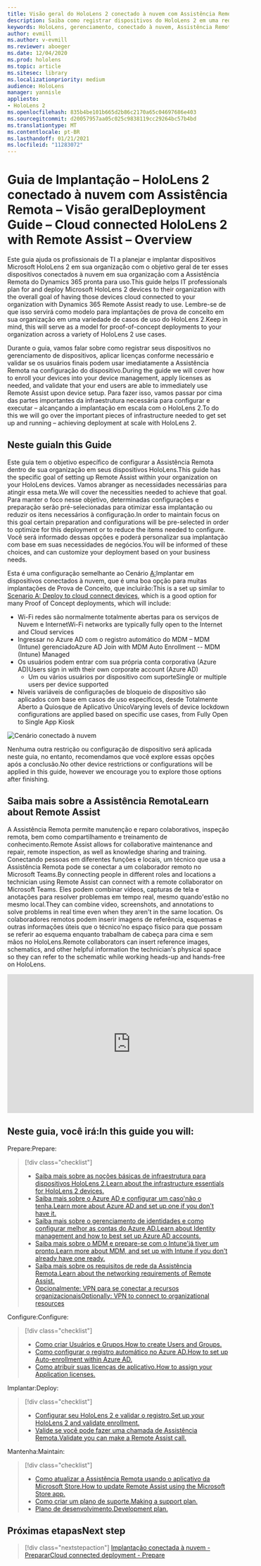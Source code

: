 ```yaml
---
title: Visão geral do HoloLens 2 conectado à nuvem com Assistência Remota
description: Saiba como registrar dispositivos do HoloLens 2 em uma rede conectada à nuvem usando a Assistência Remota do Dynamics 365.
keywords: HoloLens, gerenciamento, conectado à nuvem, Assistência Remota, AAD, Azure AD, MDM, Gerenciamento de Dispositivo Móvel
author: evmill
ms.author: v-evmill
ms.reviewer: aboeger
ms.date: 12/04/2020
ms.prod: hololens
ms.topic: article
ms.sitesec: library
ms.localizationpriority: medium
audience: HoloLens
manager: yannisle
appliesto:
- HoloLens 2
ms.openlocfilehash: 835b4be101b665d2b86c2170a65c04697686e403
ms.sourcegitcommit: d20057957aa05c025c9838119cc29264bc57b4bd
ms.translationtype: MT
ms.contentlocale: pt-BR
ms.lasthandoff: 01/21/2021
ms.locfileid: "11283072"
---
```

# <span data-ttu-id="21f50-104">Guia de Implantação – HoloLens 2 conectado à nuvem com Assistência Remota – Visão geral</span><span class="sxs-lookup"><span data-stu-id="21f50-104">Deployment Guide – Cloud connected HoloLens 2 with Remote Assist – Overview</span></span>

<span data-ttu-id="21f50-105">Este guia ajuda os profissionais de TI a planejar e implantar dispositivos Microsoft HoloLens 2 em sua organização com o objetivo geral de ter esses dispositivos conectados à nuvem em sua organização com a Assistência Remota do Dynamics 365 pronta para uso.</span><span class="sxs-lookup"><span data-stu-id="21f50-105">This guide helps IT professionals plan for and deploy Microsoft HoloLens 2 devices to their organization with the overall goal of having those devices cloud connected to your organization with Dynamics 365 Remote Assist ready to use.</span></span> <span data-ttu-id="21f50-106">Lembre-se de que isso servirá como modelo para implantações de prova de conceito em sua organização em uma variedade de casos de uso do HoloLens 2.</span><span class="sxs-lookup"><span data-stu-id="21f50-106">Keep in mind, this will serve as a model for proof-of-concept deployments to your organization across a variety of HoloLens 2 use cases.</span></span>

<span data-ttu-id="21f50-107">Durante o guia, vamos falar sobre como registrar seus dispositivos no gerenciamento de dispositivos, aplicar licenças conforme necessário e validar se os usuários finais podem usar imediatamente a Assistência Remota na configuração do dispositivo.</span><span class="sxs-lookup"><span data-stu-id="21f50-107">During the guide we will cover how to enroll your devices into your device management, apply licenses as needed, and validate that your end users are able to immediately use Remote Assist upon device setup.</span></span> <span data-ttu-id="21f50-108">Para fazer isso, vamos passar por cima das partes importantes da infraestrutura necessária para configurar e executar – alcançando a implantação em escala com o HoloLens 2.</span><span class="sxs-lookup"><span data-stu-id="21f50-108">To do this we will go over the important pieces of infrastructure needed to get set up and running – achieving deployment at scale with HoloLens 2.</span></span>

## <span data-ttu-id="21f50-109">Neste guia</span><span class="sxs-lookup"><span data-stu-id="21f50-109">In this Guide</span></span>

<span data-ttu-id="21f50-110">Este guia tem o objetivo específico de configurar a Assistência Remota dentro de sua organização em seus dispositivos HoloLens.</span><span class="sxs-lookup"><span data-stu-id="21f50-110">This guide has the specific goal of setting up Remote Assist within your organization on your HoloLens devices.</span></span> <span data-ttu-id="21f50-111">Vamos abranger as necessidades necessárias para atingir essa meta.</span><span class="sxs-lookup"><span data-stu-id="21f50-111">We will cover the necessities needed to achieve that goal.</span></span> <span data-ttu-id="21f50-112">Para manter o foco nesse objetivo, determinadas configurações e preparação serão pré-selecionadas para otimizar essa implantação ou reduzir os itens necessários à configuração.</span><span class="sxs-lookup"><span data-stu-id="21f50-112">In order to maintain focus on this goal certain preparation and configurations will be pre-selected in order to optimize for this deployment or to reduce the items needed to configure.</span></span> <span data-ttu-id="21f50-113">Você será informado dessas opções e poderá personalizar sua implantação com base em suas necessidades de negócios.</span><span class="sxs-lookup"><span data-stu-id="21f50-113">You will be informed of these choices, and can customize your deployment based on your business needs.</span></span>

<span data-ttu-id="21f50-114">Esta é uma configuração semelhante ao Cenário [A:](https://docs.microsoft.com/hololens/common-scenarios#scenario-a)Implantar em dispositivos conectados à nuvem, que é uma boa opção para muitas implantações de Prova de Conceito, que incluirão:</span><span class="sxs-lookup"><span data-stu-id="21f50-114">This is a set up similar to [Scenario A: Deploy to cloud connect devices](https://docs.microsoft.com/hololens/common-scenarios#scenario-a), which is a good option for many Proof of Concept deployments, which will include:</span></span>

- <span data-ttu-id="21f50-115">Wi-Fi redes são normalmente totalmente abertas para os serviços de Nuvem e Internet</span><span class="sxs-lookup"><span data-stu-id="21f50-115">Wi-Fi networks are typically fully open to the Internet and Cloud services</span></span>
- <span data-ttu-id="21f50-116">Ingressar no Azure AD com o registro automático do MDM – MDM (Intune) gerenciado</span><span class="sxs-lookup"><span data-stu-id="21f50-116">Azure AD Join with MDM Auto Enrollment -- MDM (Intune) Managed</span></span>
- <span data-ttu-id="21f50-117">Os usuários podem entrar com sua própria conta corporativa (Azure AD)</span><span class="sxs-lookup"><span data-stu-id="21f50-117">Users sign in with their own corporate account (Azure AD)</span></span>
  - <span data-ttu-id="21f50-118">Um ou vários usuários por dispositivo com suporte</span><span class="sxs-lookup"><span data-stu-id="21f50-118">Single or multiple users per device supported</span></span>
- <span data-ttu-id="21f50-119">Níveis variáveis de configurações de bloqueio de dispositivo são aplicados com base em casos de uso específicos, desde Totalmente Aberto a Quiosque de Aplicativo Único</span><span class="sxs-lookup"><span data-stu-id="21f50-119">Varying levels of device lockdown configurations are applied based on specific use cases, from Fully Open to Single App Kiosk</span></span>

![Cenário conectado à nuvem](./images/cloud-connected-guide-diagram.png)

<span data-ttu-id="21f50-121">Nenhuma outra restrição ou configuração de dispositivo será aplicada neste guia, no entanto, recomendamos que você explore essas opções após a conclusão.</span><span class="sxs-lookup"><span data-stu-id="21f50-121">No other device restrictions or configurations will be applied in this guide, however we encourage you to explore those options after finishing.</span></span>

## <span data-ttu-id="21f50-122">Saiba mais sobre a Assistência Remota</span><span class="sxs-lookup"><span data-stu-id="21f50-122">Learn about Remote Assist</span></span>

<span data-ttu-id="21f50-123">A Assistência Remota permite manutenção e reparo colaborativos, inspeção remota, bem como compartilhamento e treinamento de conhecimento.</span><span class="sxs-lookup"><span data-stu-id="21f50-123">Remote Assist allows for collaborative maintenance and repair, remote inspection, as well as knowledge sharing and training.</span></span> <span data-ttu-id="21f50-124">Conectando pessoas em diferentes funções e locais, um técnico que usa a Assistência Remota pode se conectar a um colaborador remoto no Microsoft Teams.</span><span class="sxs-lookup"><span data-stu-id="21f50-124">By connecting people in different roles and locations a technician using Remote Assist can connect with a remote collaborator on Microsoft Teams.</span></span> <span data-ttu-id="21f50-125">Eles podem combinar vídeos, capturas de tela e anotações para resolver problemas em tempo real, mesmo quando&#39;estão no mesmo local.</span><span class="sxs-lookup"><span data-stu-id="21f50-125">They can combine video, screenshots, and annotations to solve problems in real time even when they aren&#39;t in the same location.</span></span> <span data-ttu-id="21f50-126">Os colaboradores remotos podem inserir imagens de referência, esquemas e outras informações úteis que o técnico&#39;no espaço físico para que possam se referir ao esquema enquanto trabalham de cabeça para cima e sem mãos no HoloLens.</span><span class="sxs-lookup"><span data-stu-id="21f50-126">Remote collaborators can insert reference images, schematics, and other helpful information the technician&#39;s physical space so they can refer to the schematic while working heads-up and hands-free on HoloLens.</span></span>

<iframe width="560" height="315" src="https://www.youtube.com/embed/d3YT8j0yYl0" frameborder="0" allow="accelerometer; autoplay; clipboard-write; encrypted-media; gyroscope; picture-in-picture" allowfullscreen></iframe>

## <span data-ttu-id="21f50-127">Neste guia, você irá:</span><span class="sxs-lookup"><span data-stu-id="21f50-127">In this guide you will:</span></span>

<span data-ttu-id="21f50-128">Prepare:</span><span class="sxs-lookup"><span data-stu-id="21f50-128">Prepare:</span></span>

> [!div class="checklist"]
> - [<span data-ttu-id="21f50-129">Saiba mais sobre as noções básicas de infraestrutura para dispositivos HoloLens 2.</span><span class="sxs-lookup"><span data-stu-id="21f50-129">Learn about the infrastructure essentials for HoloLens 2 devices.</span></span>](hololens2-cloud-connected-prepare.md#infrastructure-essentials)
> - [<span data-ttu-id="21f50-130">Saiba mais sobre o Azure AD e configurar um caso&#39;não o tenha.</span><span class="sxs-lookup"><span data-stu-id="21f50-130">Learn more about Azure AD and set up one if you don&#39;t have it.</span></span>](hololens2-cloud-connected-prepare.md#azure-active-directory)
> - [<span data-ttu-id="21f50-131">Saiba mais sobre o gerenciamento de identidades e como configurar melhor as contas do Azure AD.</span><span class="sxs-lookup"><span data-stu-id="21f50-131">Learn about Identity management and how to best set up Azure AD accounts.</span></span>](hololens2-cloud-connected-prepare.md#identity-management)
> - [<span data-ttu-id="21f50-132">Saiba mais sobre o MDM e prepare-se com o Intune&#39;já tiver um pronto.</span><span class="sxs-lookup"><span data-stu-id="21f50-132">Learn more about MDM, and set up with Intune if you don&#39;t already have one ready.</span></span>](hololens2-cloud-connected-prepare.md#mobile-device-management)
> - [<span data-ttu-id="21f50-133">Saiba mais sobre os requisitos de rede da Assistência Remota.</span><span class="sxs-lookup"><span data-stu-id="21f50-133">Learn about the networking requirements of Remote Assist.</span></span>](hololens2-cloud-connected-prepare.md#network)
> - [<span data-ttu-id="21f50-134">Opcionalmente: VPN para se conectar a recursos organizacionais</span><span class="sxs-lookup"><span data-stu-id="21f50-134">Optionally: VPN to connect to organizational resources</span></span>](/hololens2-cloud-connected-prepare.md#optional-connect-your-hololens-to-vpn)

<span data-ttu-id="21f50-135">Configure:</span><span class="sxs-lookup"><span data-stu-id="21f50-135">Configure:</span></span>

> [!div class="checklist"]
> - [<span data-ttu-id="21f50-136">Como criar Usuários e Grupos.</span><span class="sxs-lookup"><span data-stu-id="21f50-136">How to create Users and Groups.</span></span>](hololens2-cloud-connected-configure.md#azure-users-and-groups)
> - [<span data-ttu-id="21f50-137">Como configurar o registro automático no Azure AD.</span><span class="sxs-lookup"><span data-stu-id="21f50-137">How to set up Auto-enrollment within Azure AD.</span></span>](hololens2-cloud-connected-configure.md#auto-enrollment-on-hololens-2)
> - [<span data-ttu-id="21f50-138">Como atribuir suas licenças de aplicativo.</span><span class="sxs-lookup"><span data-stu-id="21f50-138">How to assign your Application licenses.</span></span>](hololens2-cloud-connected-configure.md#application-licenses)

<span data-ttu-id="21f50-139">Implantar:</span><span class="sxs-lookup"><span data-stu-id="21f50-139">Deploy:</span></span>

> [!div class="checklist"]
> - [<span data-ttu-id="21f50-140">Configurar seu HoloLens 2 e validar o registro.</span><span class="sxs-lookup"><span data-stu-id="21f50-140">Set up your HoloLens 2 and validate enrollment.</span></span>](hololens2-cloud-connected-deploy.md#enrollment-validation)
> - [<span data-ttu-id="21f50-141">Valide se você pode fazer uma chamada de Assistência Remota.</span><span class="sxs-lookup"><span data-stu-id="21f50-141">Validate you can make a Remote Assist call.</span></span>](hololens2-cloud-connected-deploy.md#remote-assist-call-validation)

<span data-ttu-id="21f50-142">Mantenha:</span><span class="sxs-lookup"><span data-stu-id="21f50-142">Maintain:</span></span>

> [!div class="checklist"]
> - [<span data-ttu-id="21f50-143">Como atualizar a Assistência Remota usando o aplicativo da Microsoft Store.</span><span class="sxs-lookup"><span data-stu-id="21f50-143">How to update Remote Assist using the Microsoft Store app.</span></span>](hololens2-cloud-connected-maintain.md#updates)
> - [<span data-ttu-id="21f50-144">Como criar um plano de suporte.</span><span class="sxs-lookup"><span data-stu-id="21f50-144">Making a support plan.</span></span>](hololens2-cloud-connected-maintain.md#support-plan)
> - [<span data-ttu-id="21f50-145">Plano de desenvolvimento.</span><span class="sxs-lookup"><span data-stu-id="21f50-145">Development plan.</span></span>](hololens2-cloud-connected-maintain.md#development-plan)

## <span data-ttu-id="21f50-146">Próximas etapas</span><span class="sxs-lookup"><span data-stu-id="21f50-146">Next step</span></span>

> [!div class="nextstepaction"]
> [<span data-ttu-id="21f50-147">Implantação conectada à nuvem - Preparar</span><span class="sxs-lookup"><span data-stu-id="21f50-147">Cloud connected deployment - Prepare</span></span>](hololens2-cloud-connected-prepare.md)

